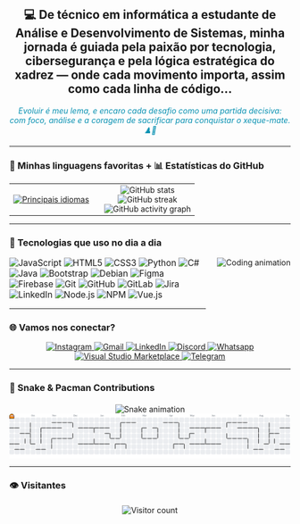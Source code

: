 <h2 align="center">💻 De técnico em informática a estudante de Análise e Desenvolvimento de Sistemas, minha jornada é guiada pela paixão por tecnologia, cibersegurança e pela lógica estratégica do xadrez — onde cada movimento importa, assim como cada linha de código...</h2>

<p align="center" style="font-style: italic; color: #0891b2;">
Evoluir é meu lema, e encaro cada desafio como uma partida decisiva: com foco, análise e a coragem de sacrificar para conquistar o xeque-mate. ♟️🚀
</p>

---

### 🧠 Minhas linguagens favoritas + 📊 Estatísticas do GitHub

<table align="center">
  <tr>
    <td align="center">
      <a href="https://github.com/Samuel-Ziger" target="_blank" rel="noopener noreferrer">
        <img src="https://github-readme-stats.vercel.app/api/top-langs/?username=Samuel-Ziger&langs_count=20&title_color=0891b2&text_color=ffffff&icon_color=0891b2&bg_color=1c1917&hide_border=true&locale=en&custom_title=Principais%20Idiomas" alt="Principais idiomas" />
      </a>
    </td>
    <td align="center" style="padding-left: 20px;">
      <img src="https://github-readme-stats.vercel.app/api?username=Samuel-Ziger&hide_title=false&hide_rank=false&show_icons=true&include_all_commits=true&count_private=true&theme=dracula&locale=en&hide_border=false" height="150" alt="GitHub stats" /><br>
      <img src="https://streak-stats.demolab.com?user=Samuel-Ziger&locale=en&mode=daily&theme=dracula&hide_border=false&border_radius=5" height="150" alt="GitHub streak" /><br>
      <img src="https://github-readme-activity-graph.vercel.app/graph?username=Samuel-Ziger&theme=redical&area=true" height="150" alt="GitHub activity graph" />
    </td>
  </tr>
</table>

---

### 🚀 Tecnologias que uso no dia a dia

<div align="center">
  <img src="https://user-images.githubusercontent.com/74038190/225813708-98b745f2-7d22-48cf-9150-083f1b00d6c9.gif" alt="Coding animation" height="150" style="float: right; margin-left: 20px;" />
  
  <p align="left" style="font-size: 1.1em;">
    <img src="https://cdn.jsdelivr.net/gh/devicons/devicon/icons/javascript/javascript-original.svg" height="30" alt="JavaScript" />
    <img src="https://cdn.jsdelivr.net/gh/devicons/devicon/icons/html5/html5-original.svg" height="30" alt="HTML5" />
    <img src="https://cdn.jsdelivr.net/gh/devicons/devicon/icons/css3/css3-original.svg" height="30" alt="CSS3" />
    <img src="https://cdn.jsdelivr.net/gh/devicons/devicon/icons/python/python-original.svg" height="30" alt="Python" />
    <img src="https://cdn.jsdelivr.net/gh/devicons/devicon/icons/csharp/csharp-original.svg" height="30" alt="C#" />
    <img src="https://cdn.jsdelivr.net/gh/devicons/devicon/icons/java/java-original.svg" height="30" alt="Java" />
    <img src="https://cdn.jsdelivr.net/gh/devicons/devicon/icons/bootstrap/bootstrap-original.svg" height="30" alt="Bootstrap" />
    <img src="https://cdn.jsdelivr.net/gh/devicons/devicon/icons/debian/debian-original.svg" height="30" alt="Debian" />
    <img src="https://cdn.jsdelivr.net/gh/devicons/devicon/icons/figma/figma-original.svg" height="30" alt="Figma" />
    <img src="https://cdn.jsdelivr.net/gh/devicons/devicon/icons/firebase/firebase-plain.svg" height="30" alt="Firebase" />
    <img src="https://cdn.jsdelivr.net/gh/devicons/devicon/icons/git/git-original.svg" height="30" alt="Git" />
    <img src="https://cdn.jsdelivr.net/gh/devicons/devicon/icons/github/github-original.svg" height="30" alt="GitHub" />
    <img src="https://cdn.jsdelivr.net/gh/devicons/devicon/icons/gitlab/gitlab-original.svg" height="30" alt="GitLab" />
    <img src="https://cdn.jsdelivr.net/gh/devicons/devicon/icons/jira/jira-original.svg" height="30" alt="Jira" />
    <img src="https://cdn.jsdelivr.net/gh/devicons/devicon/icons/linkedin/linkedin-original.svg" height="30" alt="LinkedIn" />
    <img src="https://cdn.jsdelivr.net/gh/devicons/devicon/icons/nodejs/nodejs-original.svg" height="30" alt="Node.js" />
    <img src="https://cdn.jsdelivr.net/gh/devicons/devicon/icons/npm/npm-original-wordmark.svg" height="30" alt="NPM" />
    <img src="https://cdn.jsdelivr.net/gh/devicons/devicon/icons/vuejs/vuejs-original.svg" height="30" alt="Vue.js" />
  </p>
</div>

---

### 🌐 Vamos nos conectar?

<div align="center" style="margin-top: 10px;">
  <a href="https://www.instagram.com/samuel_ziger/" target="_blank" rel="noopener noreferrer">
    <img src="https://img.shields.io/static/v1?message=Instagram&logo=instagram&color=E4405F&logoColor=white&style=for-the-badge" height="35" alt="Instagram" />
  </a>
  <a href="mailto:samuelziger01@gmail.com" target="_blank" rel="noopener noreferrer">
    <img src="https://img.shields.io/static/v1?message=Gmail&logo=gmail&color=D14836&logoColor=white&style=for-the-badge" height="35" alt="Gmail" />
  </a>
  <a href="https://www.linkedin.com/in/samuel-ziger-237524357/" target="_blank" rel="noopener noreferrer">
    <img src="https://img.shields.io/static/v1?message=LinkedIn&logo=linkedin&color=0077B5&logoColor=white&style=for-the-badge" height="35" alt="LinkedIn" />
  </a>
  <a href="https://discord.com/invite/alucard.xp" target="_blank" rel="noopener noreferrer">
    <img src="https://img.shields.io/static/v1?message=Discord&logo=discord&color=7289DA&logoColor=white&style=for-the-badge" height="35" alt="Discord" />
  </a>
  <a href="https://wa.me/61986536975" target="_blank" rel="noopener noreferrer">
    <img src="https://img.shields.io/static/v1?message=Whatsapp&logo=whatsapp&color=25D366&logoColor=white&style=for-the-badge" height="35" alt="Whatsapp" />
  </a>
  <a href="https://marketplace.visualstudio.com/" target="_blank" rel="noopener noreferrer">
    <img src="https://img.shields.io/static/v1?message=Visual%20Studio%20Marketplace&logo=visualstudio&color=e2165e&logoColor=white&style=for-the-badge" height="35" alt="Visual Studio Marketplace" />
  </a>
  <a href="https://t.me/Samuel_ziger" target="_blank" rel="noopener noreferrer">
    <img src="https://img.shields.io/static/v1?message=Telegram&logo=telegram&color=2CA5E0&logoColor=white&style=for-the-badge" height="35" alt="Telegram" />
  </a>
</div>

---

### 🐍 Snake & Pacman Contributions

<div align="center" style="margin-top: 20px;">
  <img src="https://raw.githubusercontent.com/Samuel-Ziger/Samuel-Ziger/output/snake.svg" alt="Snake animation" />
</div>

<picture>
  <source media="(prefers-color-scheme: dark)" srcset="https://raw.githubusercontent.com/Samuel-Ziger/Samuel-Ziger/output/pacman-contribution-graph-dark.svg">
  <source media="(prefers-color-scheme: light)" srcset="https://raw.githubusercontent.com/Samuel-Ziger/Samuel-Ziger/output/pacman-contribution-graph.svg">
  <img alt="Pacman contribution graph" src="https://raw.githubusercontent.com/Samuel-Ziger/Samuel-Ziger/output/pacman-contribution-graph.svg" style="display: block; margin: 0 auto;" />
</picture>

---

### 👁️ Visitantes

<div align="center" style="margin-top: 20px;">
  <img src="https://profile-counter.glitch.me/Samuel-Ziger/count.svg?" alt="Visitor count" />
</div>
